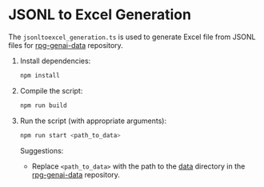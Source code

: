# JSONL to Excel Generation

The `jsonltoexcel_generation.ts` is used to generate Excel file from JSONL files for [rpg-genai-data](https://github.com/AIforIBMi/rpg-genai-data) repository.

1. Install dependencies:
    ```sh
    npm install
    ```

2. Compile the script:
    ```sh
    npm run build
    ```

3. Run the script (with appropriate arguments):
    ```sh
    npm run start <path_to_data>
    ```
    
    Suggestions: 
    * Replace `<path_to_data>` with the path to the [data](https://github.com/AIforIBMi/rpg-genai-data/tree/main/data) directory in the [rpg-genai-data](https://github.com/AIforIBMi/rpg-genai-data) repository.


